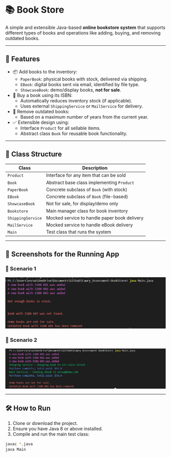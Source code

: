 # 📚  Book Store

A simple and extensible Java-based **online bookstore system** that supports different types of books and operations like adding, buying, and removing outdated books.


---

## 🚀 Features

- 📦 Add books to the inventory:
  - `PaperBook`: physical books with stock, delivered via shipping.
  - `EBook`: digital books sent via email, identified by file type.
  - `ShowcaseBook`: demo/display books, **not for sale**.
- 🛒 Buy a book using its ISBN:
  - Automatically reduces inventory stock (if applicable).
  - Uses external `ShippingService` or `MailService` for delivery.
- 🧹 Remove outdated books:
  - Based on a maximum number of years from the current year.
- ✅ Extensible design using:
  - Interface `Product` for all sellable items.
  - Abstract class `Book` for reusable book functionality.

---

## 🧱 Class Structure

| Class                  | Description                                  |
|------------------------|----------------------------------------------|
| `Product`              | Interface for any item that can be sold      |
| `Book`                | Abstract base class implementing `Product`    |
| `PaperBook`            | Concrete subclass of `Book` (with stock)     |
| `EBook`                | Concrete subclass of `Book` (file-based)     |
| `ShowcaseBook`         | Not for sale, for display/demo only          |
| `Bookstore`     | Main manager class for book inventory        |
| `ShippingService`      | Mocked service to handle paper book delivery |
| `MailService`          | Mocked service to handle eBook delivery      |
| `Main` | Test class that runs the system           |

---

## 📸 Screenshots for the Running App

### 📖 Scenario 1
![Scenario 1](./testcases/scenario1.jpg)


### 📖 Scenario 2
![Scenario 2](./testcases/scenario2.jpg)

---

## 🛠 How to Run

1. Clone or download the project.
2. Ensure you have Java 8 or above installed.
3. Compile and run the main test class:

```bash
javac *.java
java Main



